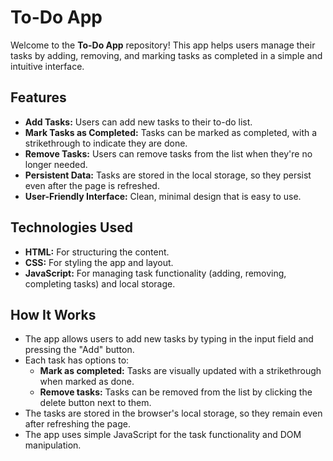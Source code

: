 # To-Do App

Welcome to the **To-Do App** repository! This app helps users manage their tasks by adding, removing, and marking tasks as completed in a simple and intuitive interface.

## Features

- **Add Tasks:** Users can add new tasks to their to-do list.
- **Mark Tasks as Completed:** Tasks can be marked as completed, with a strikethrough to indicate they are done.
- **Remove Tasks:** Users can remove tasks from the list when they're no longer needed.
- **Persistent Data:** Tasks are stored in the local storage, so they persist even after the page is refreshed.
- **User-Friendly Interface:** Clean, minimal design that is easy to use.

## Technologies Used

- **HTML:** For structuring the content.
- **CSS:** For styling the app and layout.
- **JavaScript:** For managing task functionality (adding, removing, completing tasks) and local storage.

## How It Works

- The app allows users to add new tasks by typing in the input field and pressing the "Add" button.
- Each task has options to:
  - **Mark as completed:** Tasks are visually updated with a strikethrough when marked as done.
  - **Remove tasks:** Tasks can be removed from the list by clicking the delete button next to them.
- The tasks are stored in the browser's local storage, so they remain even after refreshing the page.
- The app uses simple JavaScript for the task functionality and DOM manipulation.
